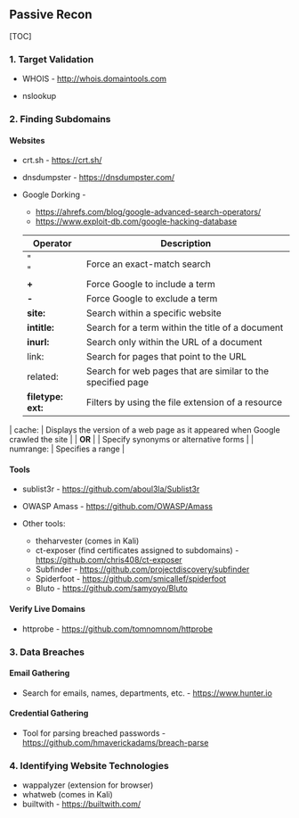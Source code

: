 ## Passive Recon

[TOC]

### **1. Target Validation**

+ WHOIS - http://whois.domaintools.com

+ nslookup 



### **2. Finding Subdomains**

#### Websites

+ crt.sh - https://crt.sh/

+ dnsdumpster - https://dnsdumpster.com/

+ Google Dorking - 

  + https://ahrefs.com/blog/google-advanced-search-operators/
  + https://www.exploit-db.com/google-hacking-database
  
  | Operator                            | Description                                                  |
  | ----------------------------------- | ------------------------------------------------------------ |
  | "<search term>"                     | Force an exact-match search                                  |
  | **+** <term>                        | Force Google to include a term                               |
  | **-** <term>                        | Force Google to exclude a term                               |
  | **site:**                           | Search within a specific website                             |
  | **intitle:**                        | Search for a term within the title of a document             |
  | **inurl:**                          | Search only within the URL of a document                     |
  | link:                               | Search for pages that point to the URL                       |
  | related:                            | Search for web pages that are similar to the specified page  |
  | **filetype:**   <alias is> **ext:** | Filters by using the file extension of a resource            |
| cache:                              | Displays the version of a web page as it appeared when Google crawled the site |
  | **OR**<or> \|                       | Specify synonyms or alternative forms                        |
  | numrange:                           | Specifies a range                                            |
  
  

#### Tools

+ sublist3r - https://github.com/aboul3la/Sublist3r

+ OWASP  Amass - https://github.com/OWASP/Amass

+ Other tools:

  + theharvester (comes in Kali)
  + ct-exposer (find certificates assigned to subdomains) - https://github.com/chris408/ct-exposer
  + Subfinder - https://github.com/projectdiscovery/subfinder
  + Spiderfoot - https://github.com/smicallef/spiderfoot
  + Bluto - https://github.com/samyoyo/Bluto

#### Verify Live Domains
+ httprobe - https://github.com/tomnomnom/httprobe

  


### **3. Data Breaches**

#### Email Gathering

+ Search for emails, names, departments, etc. - https://www.hunter.io

#### Credential Gathering  

+ Tool for parsing breached passwords - https://github.com/hmaverickadams/breach-parse



### **4. Identifying Website Technologies**

+ wappalyzer (extension for browser)
+ whatweb (comes in Kali)
+ builtwith - https://builtwith.com/